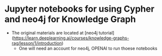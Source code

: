 # Jupyter notebooks for using Cypher and neo4j for Knowledge Graph

- The original materials are located at [neo4j tutorial] (https://learn.deeplearning.ai/courses/knowledge-graphs-rag/lesson/1/introduction)
  - One will need an account for neo4j, OPENAI to run thoese notebooks